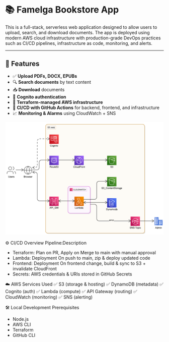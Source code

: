 # 📚 Famelga Bookstore App 

This is a full-stack, serverless web application designed to allow users to upload, search, and download documents. The app is deployed using modern AWS cloud infrastructure with production-grade DevOps practices such as CI/CD pipelines, infrastructure as code, monitoring, and alerts.

---

## 🚀 Features

- ✅ **Upload PDFs, DOCX, EPUBs**
- 🔍 **Search documents** by text content 
- 📥 **Download** documents
- 👤 **Cognito authentication**
- 🧱 **Terraform-managed AWS infrastructure**
- 🔄 **CI/CD with GitHub Actions** for backend, frontend, and infrastructure
- 📈 **Monitoring & Alarms** using CloudWatch + SNS

![alt text](image.png)

⚙️ CI/CD Overview
Pipeline:Description
* Terraform: Plan on PR, Apply on Merge to main with manual approval
* Lambda: Deployment	On push to main, zip & deploy updated code
* Frontend: Deployment	On frontend change, build & sync to S3 + invalidate CloudFront
* Secrets: AWS credentials & URIs stored in GitHub Secrets

☁️ AWS Services Used
✅ S3 (storage & hosting)
✅ DynamoDB (metadata)
✅ Cognito (auth)
✅ Lambda (compute)
✅ API Gateway (routing)
✅ CloudWatch (monitoring)
✅ SNS (alerting)

🛠️ Local Development
Prerequisites
* Node.js
* AWS CLI
* Terraform
* GitHub CLI